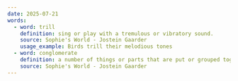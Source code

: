 ```yaml
---
date: 2025-07-21
words:
  - word: trill
    definition: sing or play with a tremulous or vibratory sound.
    source: Sophie's World - Jostein Gaarder
    usage_example: Birds trill their melodious tones
  - word: conglomerate
    definition: a number of things or parts that are put or grouped together to form a whole but remain distinct entities.
    source: Sophie's World - Jostein Gaarder
---
```

